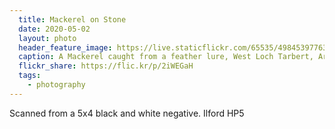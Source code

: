 ```yaml
---
  title: Mackerel on Stone
  date: 2020-05-02
  layout: photo
  header_feature_image: https://live.staticflickr.com/65535/49845397763_68eaeb090a_k.jpg
  caption: A Mackerel caught from a feather lure, West Loch Tarbert, Ardpatrick, 1979
  flickr_share: https://flic.kr/p/2iWEGaH
  tags: 
    - photography
---
```


Scanned from a 5x4 black and white negative. Ilford HP5
